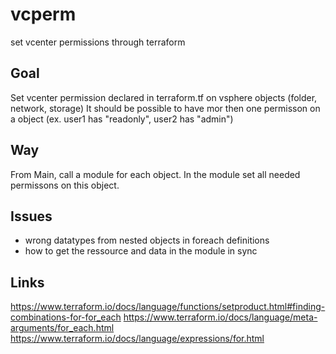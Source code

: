 # vcperm
set vcenter permissions through terraform


## Goal
Set vcenter permission declared in terraform.tf on vsphere objects (folder, network, storage)
It should be possible to have mor then one permisson on a object (ex. user1 has "readonly", user2 has "admin")

## Way
From Main, call a module for each object. In the module set all needed permissons on this object. 

## Issues
- wrong datatypes from nested objects in foreach definitions
- how to get the ressource and data in the module in sync

## Links
https://www.terraform.io/docs/language/functions/setproduct.html#finding-combinations-for-for_each
https://www.terraform.io/docs/language/meta-arguments/for_each.html
https://www.terraform.io/docs/language/expressions/for.html